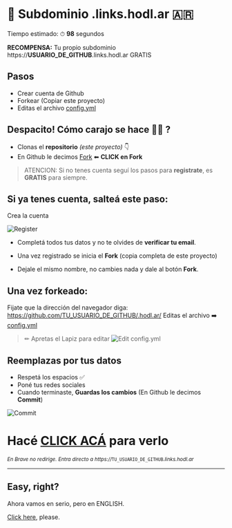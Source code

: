 # 🧉 Subdominio .links.hodl.ar 🇦🇷

Tiempo estimado: ⏱ **98** segundos

**RECOMPENSA:** Tu propio subdominio https://**USUARIO_DE_GITHUB**.links.hodl.ar GRATIS

## Pasos

- Crear cuenta de Github
- Forkear (Copiar este proyecto)
- Editas el archivo [config.yml](config.yml)

## Despacito! Cómo carajo se hace 🤌🤌 ?

- Clonas el **repositorio** _(este proyecto)_ 👇
- En Github le decimos [Fork](https://github.com/lacrypta/.hodl.ar/fork) ⬅ **CLICK en Fork**

> ATENCION: Si no tenes cuenta seguí los pasos para **registrate**, es **GRATIS** para siempre.

## Si ya tenes cuenta, salteá este paso:

Crea la cuenta

![Register](https://raw.githubusercontent.com/lacrypta/.hodl.ar/hidden/docs/register.png "Register")

- Completá todos tus datos y no te olvides de **verificar tu email**.

- Una vez registrado se inicia el **Fork** (copia completa de este proyecto)

- Dejale el mismo nombre, no cambies nada y dale al botón **Fork**.

## Una vez forkeado:

Fijate que la dirección del navegador diga: https://github.com/TU_USUARIO_DE_GITHUB/.hodl.ar/
Editas el archivo ➡️ [config.yml](config.yml)

> ✏ Apretas el Lapiz para editar
> ![Edit config.yml](https://raw.githubusercontent.com/lacrypta/.hodl.ar/hidden/docs/edit.png "Edit config.yml")

## Reemplazas por tus datos

- Respetá los espacios ✅
- Poné tus redes sociales
- Cuando terminaste, **Guardas los cambios** (En Github le decimos **Commit**)

![Commit](https://raw.githubusercontent.com/lacrypta/.hodl.ar/hidden/docs/commit.png "Commit Changes")

# Hacé [CLICK ACÁ](https://hodl.ar/api/subdomain/redirect) para verlo

<sub>_En Brave no redirige. Entra directo a https://_`TU_USUARIO_DE_GITHUB`_.links.hodl.ar_</sub>

---

## Easy, right?

Ahora vamos en serio, pero en ENGLISH.

[Click here](https://github.com/lacrypta/links), please.
